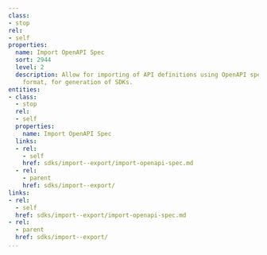 ```yaml
---
class:
- stop
rel:
- self
properties:
  name: Import OpenAPI Spec
  sort: 2944
  level: 2
  description: Allow for importing of API definitions using OpenAPI specification
    format, for generation of SDKs.
entities:
- class:
  - stop
  rel:
  - self
  properties:
    name: Import OpenAPI Spec
  links:
  - rel:
    - self
    href: sdks/import--export/import-openapi-spec.md
  - rel:
    - parent
    href: sdks/import--export/
links:
- rel:
  - self
  href: sdks/import--export/import-openapi-spec.md
- rel:
  - parent
  href: sdks/import--export/
...
```

